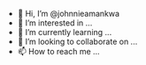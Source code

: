 - 👋 Hi, I’m @johnnieamankwa
- 👀 I’m interested in ...
- 🌱 I’m currently learning ...
- 💞️ I’m looking to collaborate on ...
- 📫 How to reach me ...

<!---
johnnieamankwa/johnnieamankwa is a ✨ special ✨ repository because its `README.md` (this file) appears on your GitHub profile.
You can click the Preview link to take a look at your changes.
--->
